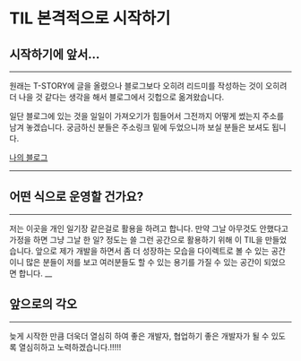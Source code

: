# TIL 본격적으로 시작하기

## 시작하기에 앞서...
___
원래는 T-STORY에 글을 올렸으나 블로그보다 오히려 리드미를 작성하는 것이 오히려 더 나을 것 같다는 생각을 해서
블로그에서 깃헙으로 옮겨왔습니다.

일단 블로그에 있는 것을 일일이 가져오기가 힘들어서 그전까지 어떻게 썼는지 주소를 남겨 놓겠습니다.
궁금하신 분들은 주소링크 밑에 두었으니까 보실 분들은 보셔도 됩니다.

<a href="https://sigi.tistory.com/">나의 블로그</a>
 ___
 
 ## 어떤 식으로 운영할 건가요?
 ___
 저는 이곳을 개인 일기장 같은걸로 활용을 하려고 합니다.
 만약 그날 아무것도 안했다고 가정을 하면 그냥 그날 한 일? 정도는 쓸 그런 공간으로 활용하기 위해 이 TIL을 만들었습니다. 앞으로 제가 개발을 하면서
 좀 더 성장하는 모습을 다이렉트로 볼 수 있는 공간이니 많은 분들이 저를 보고 여러분들도 할 수 있는 용기를 가질 수 있는 공간이 되었으면 합니다.
 __
 
 ## 앞으로의 각오
 ___
 늦게 시작한 만큼 더욱더 열심히 하여 좋은 개발자, 협업하기 좋은 개발자가 될 수 있도록 열심히하고 노력하겠습니다.!!!!!
 
